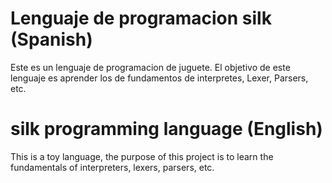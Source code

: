 # Lenguaje de programacion silk (Spanish)
Este es un lenguaje de programacion de juguete. El objetivo de este lenguaje es aprender los de fundamentos de interpretes, Lexer, Parsers, etc.

# silk programming language (English)
This is a toy language, the purpose of this project is to learn the fundamentals of interpreters, lexers, parsers, etc. 